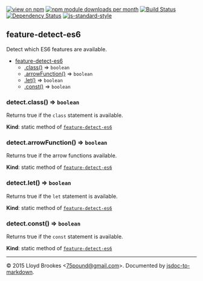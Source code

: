 [![view on npm](http://img.shields.io/npm/v/feature-detect-es6.svg)](https://www.npmjs.org/package/feature-detect-es6)
[![npm module downloads per month](http://img.shields.io/npm/dm/feature-detect-es6.svg)](https://www.npmjs.org/package/feature-detect-es6)
[![Build Status](https://travis-ci.org/75lb/feature-detect-es6.svg?branch=master)](https://travis-ci.org/75lb/feature-detect-es6)
[![Dependency Status](https://david-dm.org/75lb/feature-detect-es6.svg)](https://david-dm.org/75lb/feature-detect-es6)
[![js-standard-style](https://img.shields.io/badge/code%20style-standard-brightgreen.svg)](https://github.com/feross/standard)

<a name="module_feature-detect-es6"></a>
## feature-detect-es6
Detect which ES6 features are available.


* [feature-detect-es6](#module_feature-detect-es6)
  * [.class()](#module_feature-detect-es6.class) ⇒ <code>boolean</code>
  * [.arrowFunction()](#module_feature-detect-es6.arrowFunction) ⇒ <code>boolean</code>
  * [.let()](#module_feature-detect-es6.let) ⇒ <code>boolean</code>
  * [.const()](#module_feature-detect-es6.const) ⇒ <code>boolean</code>

<a name="module_feature-detect-es6.class"></a>
### detect.class() ⇒ <code>boolean</code>
Returns true if the `class` statement is available.

**Kind**: static method of <code>[feature-detect-es6](#module_feature-detect-es6)</code>  
<a name="module_feature-detect-es6.arrowFunction"></a>
### detect.arrowFunction() ⇒ <code>boolean</code>
Returns true if the arrow functions available.

**Kind**: static method of <code>[feature-detect-es6](#module_feature-detect-es6)</code>  
<a name="module_feature-detect-es6.let"></a>
### detect.let() ⇒ <code>boolean</code>
Returns true if the `let` statement is available.

**Kind**: static method of <code>[feature-detect-es6](#module_feature-detect-es6)</code>  
<a name="module_feature-detect-es6.const"></a>
### detect.const() ⇒ <code>boolean</code>
Returns true if the `const` statement is available.

**Kind**: static method of <code>[feature-detect-es6](#module_feature-detect-es6)</code>  

* * *

&copy; 2015 Lloyd Brookes \<75pound@gmail.com\>. Documented by [jsdoc-to-markdown](https://github.com/jsdoc2md/jsdoc-to-markdown).
